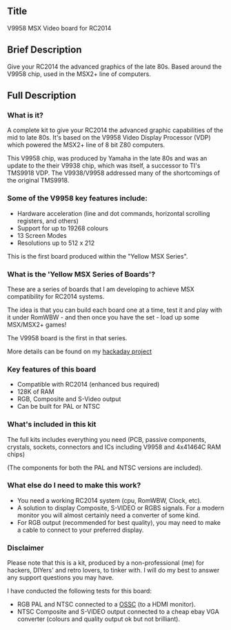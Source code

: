 

## Title

V9958 MSX Video board for RC2014

## Brief Description

Give your RC2014 the advanced graphics of the late 80s.  Based around the V9958 chip, used in the MSX2+ line of computers.

## Full Description

### What is it?

A complete kit to give your RC2014 the advanced graphic capabilities of the mid to late 80s. It's based on the V9958 Video Display Processor (VDP) which powered
the MSX2+ line of 8 bit Z80 computers.

This V9958 chip, was produced by Yamaha in the late 80s and was an update to the their V9938 chip, which was itself, a successor to TI's TMS9918 VDP.  The V9938/V9958 addressed many of the shortcomings of the original TMS9918.


### Some of the V9958 key features include:

* Hardware acceleration (line and dot commands, horizontal scrolling registers, and others)
* Support for up to 19268 colours
* 13 Screen Modes
* Resolutions up to 512 x 212

This is the first board produced within the "Yellow MSX Series".

### What is the 'Yellow MSX Series of Boards'?

These are a series of boards that I am developing to achieve MSX compatibility for RC2014 systems.

The idea is that you can build each board one at a time, test it and play with it under RomWBW - and then once you have the set - load up some MSX/MSX2+ games!

The V9958 board is the first in that series.

More details can be found on my [hackaday project](https://hackaday.io/project/175574-msx-compatible-boards-for-rc2014)

### Key features of this board

* Compatible with RC2014 (enhanced bus required)
* 128K of RAM
* RGB, Composite and S-Video output
* Can be built for PAL or NTSC

### What's included in this kit

The full kits includes everything you need (PCB, passive components, crystals, sockets, connectors and ICs including V9958 and 4x41464C RAM chips)

(The components for both the PAL and NTSC versions are included).

### What else do I need to make this work?

* You need a working RC2014 system (cpu, RomWBW, Clock, etc).
* A solution to display Composite, S-VIDEO or RGBS signals.  For a modern monitor you will almost certainly need a converter of some kind.
* For RGB output (recommended for best quality), you may need to make a cable to connect to your preferred display.

### Disclaimer

Please note that this is a kit, produced by a non-professional (me) for hackers, DIYers' and retro lovers, to tinker with.  I will do my best to answer any support questions you may have.

I have conducted the following tests for this board:

- RGB PAL and NTSC connected to a [OSSC](https://www.retrorgb.com/ossc.html) (to a HDMI monitor).
- NTSC Composite and S-VIDEO output connected to a cheap ebay VGA converter (colours and quality output ok but not brilliant).
